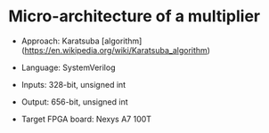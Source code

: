 # Micro-architecture of a multiplier

* Approach: Karatsuba [algorithm] (https://en.wikipedia.org/wiki/Karatsuba_algorithm)

* Language: SystemVerilog

* Inputs: 328-bit, unsigned int

* Output: 656-bit, unsigned int

* Target FPGA board: Nexys A7 100T
